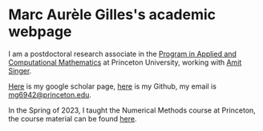 # Marc Aurèle Gilles's academic webpage

 I am a postdoctoral research associate in the [Program in Applied and Computational Mathematics](https://www.pacm.princeton.edu/) at Princeton University, working with [Amit Singer](http://web.math.princeton.edu/~amits/).

[Here](https://scholar.google.com/citations?user=yAeZSxQAAAAJ&hl=en) is my google scholar page, [here](https://github.com/ma-gilles/) is my Github, my email is mg6942@princeton.edu.

In the Spring of 2023, I taught the Numerical Methods course at Princeton, the course material can be found [here](mat321/mat321.md).